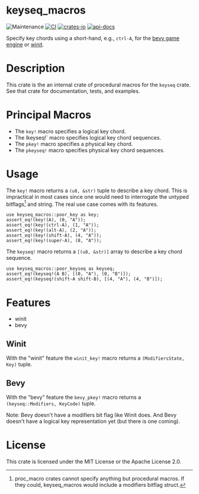 # keyseq_macros
![Maintenance](https://img.shields.io/badge/maintenance-actively--developed-brightgreen.svg)
[![CI](https://github.com/shanecelis/keyseq_macros/actions/workflows/rust.yml/badge.svg)](https://github.com/shanecelis/keyseq_macros/actions)
  [![crates-io](https://img.shields.io/crates/v/keyseq_macros.svg)](https://crates.io/crates/keyseq_macros)
  [![api-docs](https://docs.rs/keyseq_macros/badge.svg)](https://docs.rs/keyseq_macros)

Specify key chords using a short-hand, e.g., `ctrl-A`, for the [bevy game engine](https://bevyengine.org) or [winit](https://github.com/rust-windowing/winit).

# Description

This crate is the an internal crate of procedural macros for the `keyseq` crate. See that crate for documentation, tests, and examples.

# Principal Macros

* The `key!` macro specifies a logical key chord.
* The  lkeyseq!` macro specifies logical key chord sequences.
* The `pkey!` macro specifies a physical key chord.
* The `pkeyseq!` macro specifies physical key chord sequences.

# Usage

The `key!` macro returns a `(u8, &str)` tuple to describe a key chord. This is
impractical in most cases since one would need to interrogate the untyped
bitflags[^1] and string. The real use case comes with its features.

```
use keyseq_macros::poor_key as key;
assert_eq!(key!(A), (0, "A"));
assert_eq!(key!(ctrl-A), (1, "A"));
assert_eq!(key!(alt-A), (2, "A"));
assert_eq!(key!(shift-A), (4, "A"));
assert_eq!(key!(super-A), (8, "A"));
```

The `keyseq!` macro returns a `[(u8, &str)]` array to describe a key chord sequence.

```
use keyseq_macros::poor_keyseq as keyseq;
assert_eq!(keyseq!(A B), [(0, "A"), (0, "B")]);
assert_eq!(keyseq!(shift-A shift-B), [(4, "A"), (4, "B")]);
```
# Features

* winit
* bevy

## Winit

With the "winit" feature the `winit_key!` macro returns a `(ModifiersState, Key)` tuple.


## Bevy

With the "bevy" feature the `bevy_pkey!` macro returns a `(keyseq::Modifiers, KeyCode)` tuple.

Note: Bevy doesn't have a modifiers bit flag like Winit does. And Bevy doesn't
have a logical key representation yet (but there is one coming).

# License

This crate is licensed under the MIT License or the Apache License 2.0.

[^1]: proc_macro crates cannot specify anything but procedural macros. If they
    could, keyseq_macros would include a modifiers bitflag struct.
